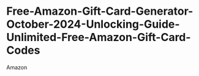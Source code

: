 # Free-Amazon-Gift-Card-Generator-October-2024-Unlocking-Guide-Unlimited-Free-Amazon-Gift-Card-Codes
Amazon
